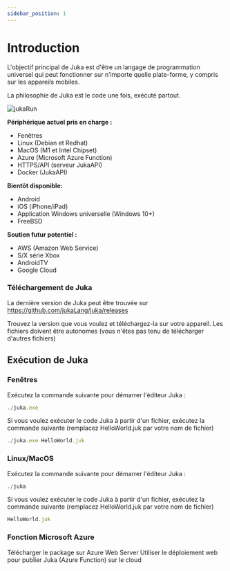 ```yaml
---
sidebar_position: 1
---
```


# Introduction

L'objectif principal de Juka est d'être un langage de programmation universel qui peut fonctionner sur n'importe quelle plate-forme, y compris sur les appareils mobiles.

La philosophie de Juka est le code une fois, exécuté partout.

![jukaRun](https://user-images.githubusercontent.com/11934545/171545920-02493491-fa44-40d6-9a5b-46b2f90f8301.gif)

__Périphérique actuel pris en charge :__
- Fenêtres
- Linux (Debian et Redhat)
- MacOS (M1 et Intel Chipset)
- Azure (Microsoft Azure Function)
- HTTPS/API (serveur JukaAPI)
- Docker (JukaAPI)

__Bientôt disponible:__
- Android
- iOS (iPhone/iPad)
- Application Windows universelle (Windows 10+)
- FreeBSD

__Soutien futur potentiel :__
- AWS (Amazon Web Service)
- S/X série Xbox
- AndroidTV
- Google Cloud


### Téléchargement de Juka
La dernière version de Juka peut être trouvée sur https://github.com/jukaLang/juka/releases

Trouvez la version que vous voulez et téléchargez-la sur votre appareil. Les fichiers doivent être autonomes (vous n'êtes pas tenu de télécharger d'autres fichiers)

## Exécution de Juka

### Fenêtres

Exécutez la commande suivante pour démarrer l'éditeur Juka :

```jsx
./juka.exe
```

Si vous voulez exécuter le code Juka à partir d'un fichier, exécutez la commande suivante (remplacez HelloWorld.juk par votre nom de fichier)

```jsx
./juka.exe HelloWorld.juk
```

### Linux/MacOS

Exécutez la commande suivante pour démarrer l'éditeur Juka :
```jsx
./juka
```

Si vous voulez exécuter le code Juka à partir d'un fichier, exécutez la commande suivante (remplacez HelloWorld.juk par votre nom de fichier)

```jsx
HelloWorld.juk
```


### Fonction Microsoft Azure

Télécharger le package sur Azure Web Server Utiliser le déploiement web pour publier Juka (Azure Function) sur le cloud
